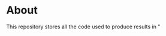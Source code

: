 # About
This repository stores all the code used to produce results in "<title>"

If this research is useful to your research, please cite our paper
```tex
@inproceedings {TODOFILLTHISIN,
  author = {Steven Sheffey and Ferrol Aderholdt},
  title = {mproving Meek With Adversarial Techniques},
  booktitle = {9th {USENIX} Workshop on Free and Open Communications on the Internet ({FOCI} 19)},
  year = {2019},
  address = {Santa Clara, CA},
  url = {https://www.usenix.org/conference/foci19/presentation/TODOFILLETHISIN},
  publisher = {{USENIX} Association},
}
```

# Data Collection
In the `data_collection` directory. This contains docker images and code to generate packet capture data for website navigation with and without tor, and with pluggable transports.

# Feature Extraction
In the `data_generator` directory. This contains code to extract useful features from the generated packet captures.

# Analysis
In the `analysis` directory. This contains code to train the machine learning models used in our research.

